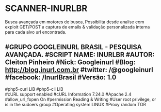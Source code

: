 SCANNER-INURLBR
===============

Busca avançada em motores de busca, Possibilita desde analise com exploit GET/POST a captura de emails &amp; validação personalizada interna para cada alvo url encontrada.


#GRUPO GOOGLEINURL BRASIL - PESQUISA AVANÇADA.
#SCRIPT NAME: INURLBR
#AUTOR:    Cleiton Pinheiro
#Nick:     Googleinurl
#Blog:     http://blog.inurl.com.br
#twitter: /@googleinurl
#facebook: /InurlBrasil
#Versão:  1.0
----------------------------------------------
#php5-curl           LIB
#php5-cli            LIB  
#cURL support        enabled
#cURL Information    7.24.0
#Apache              2.4
#allow_url_fopen     On
#permission          Reading & Writing
#User                root privilege, or is in the sudoers group
#Operating system    LINUX
#Proxy random        TOR        
